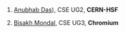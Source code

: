 1. [Anubhab Das](https://www.linkedin.com/in/anubhabdas33/)), CSE UG2, **CERN-HSF** 

2. [Bisakh Mondal](https://www.linkedin.com/in/bisakh-mondal/), CSE UG3, **Chromium** 

